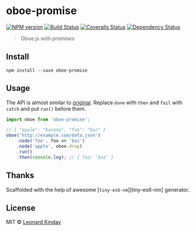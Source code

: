 # oboe-promise

[![NPM version][npm-image]][npm-url]
[![Build Status][travis-image]][travis-url]
[![Coveralls Status][coveralls-image]][coveralls-url]
[![Dependency Status][depstat-image]][depstat-url]

> Oboe.js with promises

## Install

    npm install --save oboe-promise

## Usage

The API is almost similar to [original][oboe-api]. Replace `done` with `then` and `fail` with `catch` and put `run()` before them.

```js
import oboe from 'oboe-promise';

// { "apple": "banana", "foo": "bar" }
oboe('http://example.com/data.json')
	.node('foo', foo => 'baz')
	.node('apple', oboe.drop)
	.run()
	.then(console.log); // { foo: 'baz' }
```

## Thanks

Scaffolded with the help of awesome [`tiny-es6-nm`][tiny-es6-nm] generator.

## License

MIT © [Leonard Kinday](http://leonard.kinday.ru)

[npm-url]: https://npmjs.org/package/oboe-promise
[npm-image]: https://img.shields.io/npm/v/oboe-promise.svg?style=flat-square

[travis-url]: https://travis-ci.org/kinday/oboe-promise
[travis-image]: https://img.shields.io/travis/kinday/oboe-promise.svg?style=flat-square

[coveralls-url]: https://coveralls.io/r/kinday/oboe-promise
[coveralls-image]: https://img.shields.io/coveralls/kinday/oboe-promise.svg?style=flat-square

[depstat-url]: https://david-dm.org/kinday/oboe-promise
[depstat-image]: https://david-dm.org/kinday/oboe-promise.svg?style=flat-square

[oboe-api]: http://oboejs.com/api
